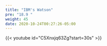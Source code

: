 ```yaml
---
title: "IBM's Watson"
pre: "18.9 "
weight: 45
date: 2020-10-24T00:27:26-05:00
---
```


{{< youtube id="C5Xnxjq63Zg?start=30s" >}}


